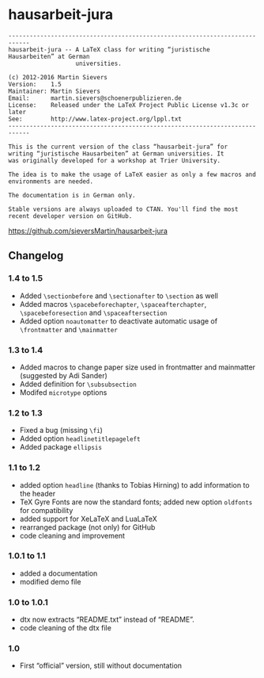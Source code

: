 # hausarbeit-jura
```
----------------------------------------------------------------------------
hausarbeit-jura -- A LaTeX class for writing “juristische Hausarbeiten” at German 
                   universities.
            
(c) 2012-2016 Martin Sievers
Version:    1.5
Maintainer: Martin Sievers
Email:      martin.sievers@schoenerpublizieren.de
License:    Released under the LaTeX Project Public License v1.3c or later
See:        http://www.latex-project.org/lppl.txt
----------------------------------------------------------------------------

This is the current version of the class “hausarbeit-jura” for 
writing “juristische Hausarbeiten” at German universities. It 
was originally developed for a workshop at Trier University.

The idea is to make the usage of LaTeX easier as only a few macros and 
environments are needed.

The documentation is in German only.

Stable versions are always uploaded to CTAN. You'll find the most recent developer version on GitHub.
```

https://github.com/sieversMartin/hausarbeit-jura


## Changelog

### 1.4 to 1.5

* Added ``\sectionbefore`` and ``\sectionafter`` to ``\section`` as well
* Added macros ``\spacebeforechapter``, ``\spaceafterchapter``, ``\spacebeforesection`` and ``\spaceaftersection``
* Added option ``noautomatter`` to deactivate automatic usage of ``\frontmatter`` and ``\mainmatter``

### 1.3 to 1.4

* Added macros to change paper size used in frontmatter and mainmatter (suggested by Adi Sander)
* Added definition for ``\subsubsection``
* Modifed ``microtype`` options

### 1.2 to 1.3

* Fixed a bug (missing ``\fi``)
* Added option ``headlinetitlepageleft``
* Added package ``ellipsis``

### 1.1 to 1.2

* added option ``headline`` (thanks to Tobias Hirning) to add information to the header
* TeX Gyre Fonts are now the standard fonts; added new option ``oldfonts`` for compatibility
* added support for XeLaTeX and LuaLaTeX
* rearranged package (not only) for GitHub
* code cleaning and improvement

### 1.0.1 to 1.1

* added a documentation
* modified demo file

### 1.0 to 1.0.1

* dtx now extracts “README.txt” instead of “README”.
* code cleaning of the dtx file

### 1.0

* First “official” version, still without documentation

